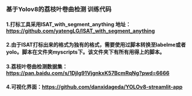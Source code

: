 ### 基于Yolov8的荔枝叶卷曲检测  训练代码

#### 1.打标工具采用ISAT_with_segment_anything   地址：https://github.com/yatengLG/ISAT_with_segment_anything

#### 2.由于ISAT打标出来的格式为独有的格式，需要使用过脚本转换至labelme或者yolo。脚本在文件夹myscripts下。该文件夹下有所有用得上的脚本。
#### 3.荔枝叶卷曲检测数据集：https://pan.baidu.com/s/1Djlg91VjgnkxK57BcmRqNg?pwd=6666 

#### 4.可视化界面：https://github.com/danxidageda/YOLOv8-streamlit-app
